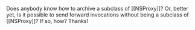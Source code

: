Does anybody know how to archive a subclass of [[NSProxy]]?  Or, better yet, is it possible to send forward invocations without being a subclass of [[NSProxy]]?  If so, how?  Thanks!